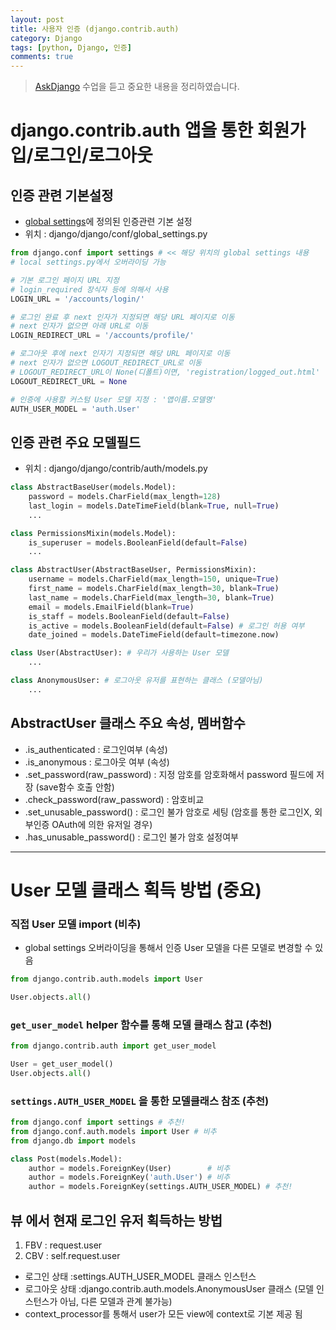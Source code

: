 ```yaml
---
layout: post
title: 사용자 인증 (django.contrib.auth)
category: Django
tags: [python, Django, 인증]
comments: true
---
```

> [AskDjango](https://nomade.kr/vod/django) 수업을 듣고 중요한 내용을 정리하였습니다.

# django.contrib.auth 앱을 통한 회원가입/로그인/로그아웃

## 인증 관련 기본설정
- [global settings](https://github.com/django/django/blob/1.10.6/django/conf/global_settings.py)에 정의된 인증관련 기본 설정
- 위치 : django/django/conf/global_settings.py

```python
from django.conf import settings # << 해당 위치의 global settings 내용
# local settings.py에서 오버라이딩 가능

# 기본 로그인 페이지 URL 지정
# login_required 장식자 등에 의해서 사용
LOGIN_URL = '/accounts/login/'

# 로그인 완료 후 next 인자가 지정되면 해당 URL 페이지로 이동
# next 인자가 없으면 아래 URL로 이동
LOGIN_REDIRECT_URL = '/accounts/profile/'

# 로그아웃 후에 next 인자기 지정되면 해당 URL 페이지로 이동
# next 인자가 없으면 LOGOUT_REDIRECT_URL로 이동
# LOGOUT_REDIRECT_URL이 None(디폴트)이면, 'registration/logged_out.html' 템플릿 렌더링
LOGOUT_REDIRECT_URL = None

# 인증에 사용할 커스텀 User 모델 지정 : '앱이름.모델명'
AUTH_USER_MODEL = 'auth.User'
```

## 인증 관련 주요 모델필드
- 위치 : django/django/contrib/auth/models.py

```python
class AbstractBaseUser(models.Model):
    password = models.CharField(max_length=128)
	last_login = models.DateTimeField(blank=True, null=True)
	...

class PermissionsMixin(models.Model):
    is_superuser = models.BooleanField(default=False)
	...

class AbstractUser(AbstractBaseUser, PermissionsMixin):
	username = models.CharField(max_length=150, unique=True)
	first_name = models.CharField(max_length=30, blank=True)  
	last_name = models.CharField(max_length=30, blank=True)
	email = models.EmailField(blank=True)
	is_staff = models.BooleanField(default=False)
	is_active = models.BooleanField(default=False) # 로그인 허용 여부
	date_joined = models.DateTimeField(default=timezone.now)

class User(AbstractUser): # 우리가 사용하는 User 모델
	...

class AnonymousUser: # 로그아웃 유저를 표현하는 클래스 (모델아님)
	...

```

## AbstractUser 클래스 주요 속성, 멤버함수
- .is_authenticated : 로그인여부 (속성)
- .is_anonymous : 로그아웃 여부 (속성)
- .set_password(raw_password) : 지정 암호를 암호화해서 password 필드에 저장 (save함수 호출 안함)
- .check_password(raw_password) : 암호비교
- .set_unusable_password() : 로그인 불가 암호로 세팅 (암호를 통한 로그인X, 외부인증 OAuth에 의한 유저일 경우)
- .has_unusable_password() : 로그인 불가 암호 설정여부


---

# User 모델 클래스 획득 방법 (중요)

### 직접 User 모델 import (비추)
- global settings 오버라이딩을 통해서 인증 User 모델을 다른 모델로 변경할 수 있음

```python
from django.contrib.auth.models import User

User.objects.all()
```

### `get_user_model` helper 함수를 통해 모델 클래스 참고 (추천)

```python
from django.contrib.auth import get_user_model

User = get_user_model()
User.objects.all()
```

### `settings.AUTH_USER_MODEL` 을 통한 모델클래스 참조 (추천)

```python
from django.conf import settings # 추천!
from django.conf.auth.models import User # 비추
from django.db import models

class Post(models.Model):
	author = models.ForeignKey(User) 		# 비추
	author = models.ForeignKey('auth.User') # 비추
	author = models.ForeignKey(settings.AUTH_USER_MODEL) # 추천!
```


## 뷰 에서 현재 로그인 유저 획득하는 방법  
1. FBV : request.user
2. CBV : self.request.user
- 로그인 상태 :settings.AUTH_USER_MODEL 클래스 인스턴스  
- 로그아웃 상태 :django.contrib.auth.models.AnonymousUser 클래스 (모델 인스턴스가 아님, 다른 모델과 관계 불가능)
- context_processor를 통해서 user가 모든 view에 context로 기본 제공 됨
